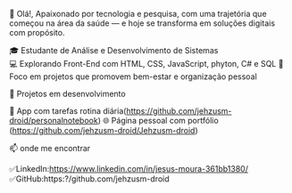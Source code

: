 👋 Olá!,
Apaixonado por tecnologia e pesquisa, com uma trajetória que começou na área da saúde — e hoje se transforma em soluções digitais com propósito.

🎓 Estudante de Análise e Desenvolvimento de Sistemas  
💻 Explorando Front-End com HTML, CSS, JavaScript, phyton, C# e SQL
🧠 Foco em projetos que promovem bem-estar e organização pessoal

🚀 Projetos em desenvolvimento

📝 App com tarefas rotina diária(https://github.com/jehzusm-droid/personalnotebook)
🌐 Página pessoal com portfólio (https://github.com/jehzusm-droid/Jehzusm-droid)

📫 onde me encontrar

✅LinkedIn:https://www.linkedin.com/in/jesus-moura-361bb1380/
✅GitHub:https:?/github.com/jehzusm-droid
